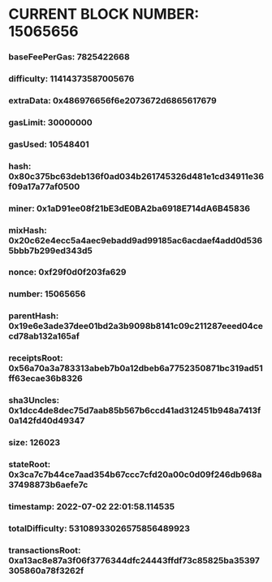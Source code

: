# CURRENT BLOCK NUMBER: 15065656

### baseFeePerGas: 7825422668
### difficulty: 11414373587005676
### extraData: 0x486976656f6e2073672d6865617679
### gasLimit: 30000000
### gasUsed: 10548401
### hash: 0x80c375bc63deb136f0ad034b261745326d481e1cd34911e36f09a17a77af0500
### miner: 0x1aD91ee08f21bE3dE0BA2ba6918E714dA6B45836
### mixHash: 0x20c62e4ecc5a4aec9ebadd9ad99185ac6acdaef4add0d5365bbb7b299ed343d5
### nonce: 0xf29f0d0f203fa629
### number: 15065656
### parentHash: 0x19e6e3ade37dee01bd2a3b9098b8141c09c211287eeed04cecd78ab132a165af
### receiptsRoot: 0x56a70a3a783313abeb7b0a12dbeb6a7752350871bc319ad51ff63ecae36b8326
### sha3Uncles: 0x1dcc4de8dec75d7aab85b567b6ccd41ad312451b948a7413f0a142fd40d49347
### size: 126023
### stateRoot: 0x3ca7c7b44ce7aad354b67ccc7cfd20a00c0d09f246db968a37498873b6aefe7c
### timestamp: 2022-07-02 22:01:58.114535
### totalDifficulty: 53108933026575856489923
### transactionsRoot: 0xa13ac8e87a3f06f3776344dfc24443ffdf73c85825ba35397305860a78f3262f
